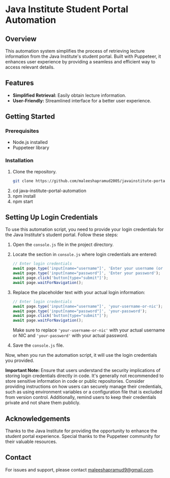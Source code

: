 # Java Institute Student Portal Automation

## Overview

This automation system simplifies the process of retrieving lecture information from the Java Institute's student portal. Built with Puppeteer, it enhances user experience by providing a seamless and efficient way to access relevant details.

## Features

- **Simplified Retrieval:** Easily obtain lecture information.
- **User-Friendly:** Streamlined interface for a better user experience.

## Getting Started

### Prerequisites

- Node.js installed
- Puppeteer library

### Installation

1. Clone the repository.
   ```bash
   git clone https://github.com/maleeshapramud2005/javainstitute-portal-automation.git
2. cd java-institute-portal-automation
3. npm install
4. npm start

## Setting Up Login Credentials

To use this automation script, you need to provide your login credentials for the Java Institute's student portal. Follow these steps:

1. Open the `console.js` file in the project directory.

2. Locate the section in `console.js` where login credentials are entered:

    ```javascript
    // Enter login credentials
    await page.type('input[name="username"]', 'Enter your username (or NIC that you use to login)');
    await page.type('input[name="password"]', 'Enter your password');
    await page.click('button[type="submit"]');
    await page.waitForNavigation();
    ```

3. Replace the placeholder text with your actual login information:

    ```javascript
    // Enter login credentials
    await page.type('input[name="username"]', 'your-username-or-nic');
    await page.type('input[name="password"]', 'your-password');
    await page.click('button[type="submit"]');
    await page.waitForNavigation();
    ```

   Make sure to replace `'your-username-or-nic'` with your actual username or NIC and `'your-password'` with your actual password.

4. Save the `console.js` file.

Now, when you run the automation script, it will use the login credentials you provided.

**Important Note:** Ensure that users understand the security implications of storing login credentials directly in code. It's generally not recommended to store sensitive information in code or public repositories. Consider providing instructions on how users can securely manage their credentials, such as using environment variables or a configuration file that is excluded from version control. Additionally, remind users to keep their credentials private and not share them publicly.

## Acknowledgements

Thanks to the Java Institute for providing the opportunity to enhance the student portal experience.
Special thanks to the Puppeteer community for their valuable resources.

## Contact

For issues and support, please contact maleeshapramud9@gmail.com.
